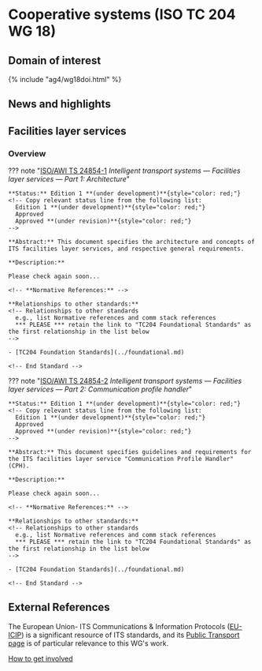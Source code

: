 # Cooperative systems (ISO TC 204 WG 18)

## Domain of interest
<!-- DO NOT CHANGE THIS FILE REFERENCE! It aligns with this WG's respective domain of interest definition contained in TC204's Strategic Business Plan as approved by ISO. -->

{% include "ag4/wg18doi.html" %}

## News and highlights
<!-- ## News and highlights (optional)
    Refer docs\wg1\index.md for an example of how to include & format any desired WG news & highlights content. Add content AFTER inserting a new line below this comment. 
-->

<!-- === DESCRIPTIONS OF WG STANDARDS / DOCUMENTS ===
    The content below is distilled from the respective WG section in "JSAE ITS Standardization Activities of ISO/TC204 - 2024" and iso.org/obp and is intended as an initial example only for future editing by the respective WG.
-->

## Facilities layer services
<!-- Standard subject area
    Edit the ## <header title> above to contextualise the respective group of standards described below.
-->

### Overview <!-- Optional -->
<!-- On a new line below, provide an overview of the subject area for the associated group of standards. -->

<!-- Start web info for standard / document -->
??? note "[ISO/AWI TS 24854-1](https://www.iso.org/standard/90892.html?browse=tc) _Intelligent transport systems — Facilities layer services — Part 1: Architecture_"
    <!-- edit document reference information
      retain: ??? note "[ : ]( ) _ _"
      find publicly available ISO document URL & info here: iso.org/obp/ui
    -->

    **Status:** Edition 1 **(under development)**{style="color: red;"}
    <!-- Copy relevant status line from the following list: 
      Edition 1 **(under development)**{style="color: red;"}
      Approved
      Approved **(under revision)**{style="color: red;"} 
    -->

    **Abstract:** This document specifies the architecture and concepts of ITS facilities layer services, and respective general requirements.
    
    **Description:**
    
    Please check again soon...
    
    <!-- **Normative References:** -->

    **Relationships to other standards:**
    <!-- Relationships to other standards
      e.g., list Normative references and comm stack references
      *** PLEASE *** retain the link to "TC204 Foundational Standards" as the first relationship in the list below 
    -->

    - [TC204 Foundation Standards](../foundational.md)
        
    <!-- End Standard -->

<!-- Start web info for standard / document -->
??? note "[ISO/AWI TS 24854-2](https://www.iso.org/standard/91033.html?browse=tc) _Intelligent transport systems — Facilities layer services — Part 2: Communication profile handler_"
    <!-- edit document reference information
      retain: ??? note "[ : ]( ) _ _"
      find publicly available ISO document URL & info here: iso.org/obp/ui
    -->

    **Status:** Edition 1 **(under development)**{style="color: red;"}
    <!-- Copy relevant status line from the following list: 
      Edition 1 **(under development)**{style="color: red;"}
      Approved
      Approved **(under revision)**{style="color: red;"} 
    -->

    **Abstract:** This document specifies guidelines and requirements for the ITS facilities layer service "Communication Profile Handler" (CPH).
    
    **Description:**
    
    Please check again soon...
    
    <!-- **Normative References:** -->

    **Relationships to other standards:**
    <!-- Relationships to other standards
      e.g., list Normative references and comm stack references
      *** PLEASE *** retain the link to "TC204 Foundational Standards" as the first relationship in the list below 
    -->

    - [TC204 Foundation Standards](../foundational.md)

    <!-- End Standard -->

<!-- End subject area -->

## External References

The European Union- ITS Communications & Information Protocols ([EU-ICIP](https://www.mobilityits.eu)) is a significant resource of ITS standards, and its [Public Transport page](https://www.mobilityits.eu/public-transport) is of particular relevance to this WG's work.

[How to get involved](../contact.md)
